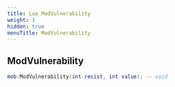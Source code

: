 ```yaml
---
title: Lua ModVulnerability
weight: 1
hidden: true
menuTitle: ModVulnerability
---
```

## ModVulnerability
```lua
mob:ModVulnerability(int resist, int value); -- void
```